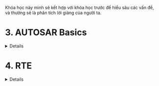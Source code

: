 

Khóa học này mình sẽ kết hợp với khóa học trước để hiểu sâu các vấn đề, và thường sẽ là phân tích lời giảng của người ta.

<h1><summary>3. AUTOSAR Basics</summary></h1>
<details>
<h2><summary>3.1.AUTOSAR Introduction</summary></h2>
<details>
- Nói chung là phần này giới thiệu vớ vẩn thoi, đọc bài của anh Nghĩa là đủ

The classic Autosar platform runs on a microcontroler and is divided into 3 main layers:
- Basuc Software (BSW)
- AUTOSAR Runtime Evironment(RTE)
- Appication Layer

Need for Autosar?
Bởi vì là nếu như ngày trước mà không có Autosar thì phần cứng và phần mềm nó sẽ liên kết chặt chẽ với nhau, thay phần cứng cái thì phần mềm cũm sẽ phải viết lại từ đầu. Nên vì thế người ta cần Autosar để độc lập giữa các lớp Hardware và Software.

So the main motto of Autosar is to cooperate on standards and compete on implementation(cạnh tranh về việc thực hiện). Nói vậy nghĩa là sao? Cooperate on standards tức là các công ty OEM cùng nhau ngồi lại để tạo ra chuẩn Autosar để các nhà cung cấp có thể dễ dàng hợp tác với nhiều công ty chẳng hạn. Còn compete tức là cạnh tranh để thực hiện nó ra sao, tức là 1 số công ty có những con chip mạnh hơn để xử lý cảm biến hoặc 1 số cty ô tô sẽ nhiều tính năng tiện ích như cửa sổ trời các thứ, thì đó chính là do các hãng người ta phát triển.

For the benefit for each department:

- OEM: Same software can be reused for different variants of cars (có thể tái sử dụng cùng 1 phần mềm cho nhiều loại xe khác nhau). And they main ability to compete on innovative functions and the flexibility is also increased (và khả năng cạnh tranh chính của họ về các chức năng sáng tạo và tính linh hoạt cũm được tăng lên). And also the software developemnt cost is also reduced
- Supplier: The efficiency would be improved. New business models are possible. Development partitioning among suppiers.
Nguyễn Hữu Nghĩa say:
Thì các Layer trên cũm được phân hóa về mặt phần mềm để cho các công ty / nhà sản xuất khác nhau có thể dễ dàng tham gia vào quá trình phát triển phần mềm xe. Nên nó sẽ tạo ra 1 số các thuật ngữ cơ bản về các nhà cung cấp phần cứng/phần mềm:
- OEM - Original Eqipment Manufacturer
- Tier 1:
- Tier 2:
Đọc kĩ hơn ở link: https://www.laptrinhdientu.com/2023/01/Autosar01.html
</details>

<h2><summary>3.2.AUTOSAR Layered Architecture</summary></h2>
<details>

- Application layer: So your application code, it sits in this application layer.
- Runtime evirionment is like a virtual function bus, which makes your application independent of the below layer this part is called BSW that basic software.
- BSW: consists of service layer,ECU absraction layers and lowest is your microcontroller and above microcontroller we have MCAL. And this is BSW complete.
    - The MCAL is the lowest software layer of the Basic Software. It contains internal drivers, which are software modules with direct access to microcontroller and internal peripherals.
    - The ECU Abstraction Layer interfaces(tương tác) the drivers of the Microcontroller Abstraction Layer (tức là nó sẽ lấy cái trừu tượng của lớp MCAL). It also contains drivers for external devices. It offers an API for access to periperal and devices regardless of (bất kể) their location (microcontrol internal or external) and their connection to the microcontroller (port pins, type of interface) (có nghĩa là nó không phụ thuộc vào vị trí của internal or external peripheral or connection to microcontroller, kiểu mình không cần quan tâm tới cái địa chỉ mà mình trỏ tới mà chỉ cần thông qua API như DIO_Write chẳng hạn, í nó là vậy).
    - CDD The Complex Drivers, CDD Layers spans(trải dài) from the hardware to RTE(tức là nó sẽ không liên quan gì đến các lớp trong BSW và nó chạy thẳng đến RTE luôn). They provide the possibility to integrate specical purpose functionality, eg. drivers for devices:
        - which are not specified within AUTOSAR.
        - with very high timing constrains
        - for migration purposes etc 
        - might be application, microcontroller, and ECU hardware dependent
    - The Service Layer is the highest layer og the Basic Software which aloso applies for its relevance for the application software: while access I/O signals is covered by ECU Abstraction Layer, the Service Layer offers:
        - Operating system functionality
        - Vehicle network comunication and management services. (Com module)
        - Memory services (NVRAM management)
        - Diagnostic Services (include UDS Comumunication, error memory and fault treatment)
        - ECU state management, mode management.
        - Logical and temporal program flow monitoring(watchdog manager) (Giám sát luồng chương trình logic và thời gian)
    -> So this is like the brains because your OS is there and your complete management of your network communication, all those is this layer. So basically it provides basic services for the appilcation, RTE and basic software modules.

- RTE is a layer providing communication services to application software. It is an interface between your application and your BSW, and it make your application independent with BSW, or you can sau underlying layers. It acts as a virtual function bus. So above the software of your application, it is component. So we the term software components. So each application is written in components called as software components and the Autosar software component can communicate with other components. So within our ECU it can communicate or within our different ECUs also then con communicate and makes the software component independent from the mapping to a specific ECU. (Í muốn nói là SWC sẽ được thiết kế sao cho không phụ thuộc vào việc nó mapping hay chạy trên bất cứ ECU nào là nhờ cái RTE đóa).

- The Basic Software can be subdivided into the following types of services:
    - Input/Output (I/O): Standardized access to sensors , actuators and ECU board peripherals.
    - Memory: Standardized access to interal/external memory (non volatile memory - NVM là bộ nhớ không mất dữ liệu khi tắt nguồn). 
    - Crypto: Standardized(chuẩn hóa) access to cryptographic primitives(mã hóa) including internal/external hardware accelerators (này í muốn nói là ECU có chip hộ trợ mã hóa như phần cứng AES, Crypto module có thể dùng phần đó để chạy nhanh hơn). We need it for security purposes.
    - Communication: Standardized access to vehicle network systems, ECU onboard communication systems and ECU internal SW
    - Off-board Communication: Standardized access to: Vehicle-to-X communication, in vehicle wireless network systems, ECU off-board communication systems
    - System: Provision of standarddizeable (OS, timers, error memory) and ECU specific (ECU state management, watchdog manager) services and library functions 

</details>

<h2><summary>3.3. Configuration Classes and Interfaces in Autosar</summary></h2>
<details>

The first one is pre compile time and this we have proprocessor instructions. Code generation based on this preprocessor instructions is done.

**Pre compile time**

Uses cases:
- Enable/disabling optional functionality (tức là có là thế bật tắt các chức năng không bắt buộc): This allows to exclude(loại trừ) parts of the source code that node needed.
- Optimize of performance and code size.

Restrictions:
- Using #define results in most cases in more efficient code then access to constants or even access to constants via pointers. Generated code avoids code and runtime overhead.
- The module must be avaiable as source code(.c/.h).
- The configuration is static, to change the configuration, the module has to be recompiled (quan trọng nhất thì trong autosar nếu mà làm với pre compile time thì mỗi lần thay đổi cái gì lại phải chạy lại từ đầu nên từ đóa mới sinh ra post-build)

Configuration files (*_Cfg.h, *_Cfg.c)
- *_Cfg.h stores macros and #define
- *_Cfg.c stores e.g constants

-> Tất cả sẽ được cấu hình cố định trong file .h.c, không thay đổi được nếu không rebuild
Example:
```C
#define DIO_CHANNEL_LED     0x01
#define DIO_CHANNEL_BUTTON  0x02
```
-> Nếu muốn thay đổi BUTTON thành kênh khác, phải rebuild code.

**Link time**
- Constant data outside the module, the data can be configured after the module has been compiled.
So once compilation is done, we can change this data. So in previous one (pre compile time) to change anything in the code, we had to recompile everything. But in this case, only the outside data can be modified.
Use cases:
- Configuration of modules that are only avaiable as object code(.o)
- Creation of configuration after compilation but befor linking
- Selection of configuration set after compilation but before linking.

Example implementation: (Example)
- If we have one configuration set, then in runtime we will not have any selection -> this is configurarion set.
- The data relate to it or configuration data will be captured in external constant (.c file), and these external constants are located in a separate file and the module will have direct acces to these external.

-> tức là ở VD này ta sẽ có 2 file, 1 file chứa cái configuration và cái file này trong quá trình runtime nó sẽ không tìm được data, vì ta đã config data cho nó đâu. Và 1 file.c khác (hoặc có thể là nhiều file nhưng trong ví dụ này là 1), thì này là configuration data nó sẽ được nằm trong 1 cái file cụ thể và cái module hay cái configuration set sẽ trỏ tới cái file.c chứa configuration data để lấy dữ liệu để config. Và để 2 file.c liên kết với nhau thì cta phải build ra file.o và các config đã phải sẵn sàng hết trước khi link.
-> Nếu thay đổi config vẫn phải rebuild nhưng không thay đổi toàn bộ như pre compile time mà chỉ rebuild cái configuration data thoi.

**Post build time**

- Loadable constant data outside the module. It is very similar to the previous link time, but this data, it is located in a specific memory segment that allows reloading. Ex: Reflashing in ECU production line (nạp lại ECU trong dây chuyền sản xuất)

- So in this single or multiple configuration sets can be provided (tức là có nhiều configuration sets được chọn trong run-time thay vì chỉ có 1 configuration set như link-time và link-time sẽ dựa vào config sau quá trình build khi mà compile hết xong tạo ra file .o đó, chứ không phải quá trình run-time như post build )

Uses cases:

In the case of link-time, we have this constant data in a file, but here we have it in a specific memory. So even in the runtime, multiple configuration sets can be provided.

- Configuration of data where only the structure is defined but the contents not known during ECU-build-time (tức là nó có cái structure trong bên trong nhưng cái nội dung trong đó thif không xác định vì nó có thể thay đổi trong quá trình run-time)
- Configuration of data that is likely to change change or has to adapted after ECU-build time
- Reusability of ECUs across different car versions (same application, different configuration)
Example: ECU in a low-cost car version may transmit less signals on the bus then the same ECU in a luxury car version.

**What are AUTOSAR Libraries**

Libraries are a collection of functions for related purposes, so these libraries can be called by modules, including software components ..

Thực ra cũm dell hiểu lắm

**AUTOSAR Interface**

![System Diagram](./AUTOSAR_Interface.png)

- Thì AUTOSAR Interface sẽ là kiểu nói về giao tiếp giữa các SWCs hoặc SWC với BSW thông qua việc mình định nghĩa port. Và cái AUTOSAR Interface này chính là nơi mình định nghĩa các port đóa, còn các interface mà các port hay liên kết là khác nó nằm trong AR-PACKAGE (là do Autosar quản lý), không thuộc SWC nào cả.

- Standardized Interface: là 1 cái interface là được định nghĩa từ trước bởi tiêu chuẩn Autosar được coi như là API giữ các lớp BSW và sử dụng ngôn ngữ C. Tức là nó là mấy cái DIO_Write .. tiêu chuẩn đóa, thì mấy cái tiêu chuẩn đóa là do mình viết, nhưng đối với những người viết layer trên như SWC là nó được định nghĩa từ trước ròi. Đóa thì ngoài việc sử dụng giữa các SWC, nó còn sử dụng giữa RTE và OS hoặc RTE và BSW module.

- Standardized AUTOSAR Interface: Thì đây là 1 Interface đặc biệt của Autosar, nó sẽ có các hàm được định nghĩa bởi Autosar standard. Và nó được sử dụng cho việc các SWC truy cập vào các AUTOSAR service( nó nằm ở lớp BSW - Service Layer) như ECU State Manager hay Chuẩn đoán Diognostic Event Manager.

</details>

<h2><summary>3.4. AUTOSAR Methodology</summary></h2>
<details>

![System Diagram](./Autosar_Methodogy.png)

1. System configuration

Nó sẽ gồm 2 file XML và sẽ có quá trình configure system từ file system configuration input.xml config sang system configuration decription.

Thì cái system configuration có mục tiêu là thông nhất giữa các SWCs mà mình mô tả qua autosar tool hay là system inputs(XML) với các hardware trong ECU dựa vào file schema (XSD) của hệ thống Autosar

- System configuration Input thì nó gồm cái gì? Thì theo t được biết nó sẽ chính là các file arxml mà mình thiết lập tức là nó sẽ chứa các thông tin thoi và nó sẽ ràng buộc với file hệ thống(như kiểu nếu khai báo SWC này phải bắt buộc chạy trên ECUx, tương đương cũm rằng buộc về bus ròi vì phần mềm cũm phải thông qua bus thoi), như thông tin các SWC, các giao tiếp communication matrix (mô tả truyền dữ liệu qua CAN, LIN,..), System Description là cái SWC này sẽ có những port nào kiểu kiểu vậy. Thì tức là mới là thông tin thoi, giống kiểu m có 1 đống tài liệu nhưng m đưa cho ai thì chưa biết.

- Đó thì thông quá bước config system là quá trình liên quan tới việc mapping các cái System elements tới các Software elements(tức là mapping những cái signal hay các đường bus trong ECU với lại software của mình í) nó sẽ tạo ra system configuration Description 

- System Configuration Decription nó sẽ nói về có bao nhiêu ECU trên hệ thống và chúng ta kết nối chúng như nào vào các ECUs và 1 cái SWC sẽ dùng những port nào, interfaces nào hay frame truyền sẽ như nào, và các SWC sẽ mapping vào ECUs nào. Thì nói về ECU Extract thì nó thay vì kiểu nhìn toàn bộ hệ thống thì nó sẽ chỉ quan tâm tới 1 ECU cụ thể.

2. Extraction of the ECU specific information

- Tức là thông qua cái quá trình Extract ECU Specific Info nó sẽ tạo ra nhiều file xml ECU Extract of System Configuration, và cái file này nó chứa các thông tin tương tự cái system configuration decription nhưng mà nó sẽ chỉ chứa thông tin của 1 ECU duy nhất.

3. ECU Configuration

Tức là quá trình này nó sẽ có 1 cái config ECU và tạo ra file ECU Configuration.

Nó sẽ kết nối ECU tương ứng với BSW tương ứng tới tầng RTE (tức là như nào thì ECU này có thể làm việc với ECU khác mà, nên là bước này giống kiểu ECU nào cần BSW của cái nào sẽ gửi thông tin chứ chưa kết nối), nhằm tạo kết nối giữa SWC và BSW. Và để kết nối với BSW thì sẽ có 1 file Basic Software Module Description.

4. Generation of module configuration

![System Diagram](./ExtractBSW.png)

Thực ra đây là 1 cái khá mới so với khóa kia nhưng mà t nghĩ nó cũm như trong C thoi, thì nó sẽ tạo ra các file BSW.c, BSW.h tương ứng và cái ECU nào cần thì chỉ cần link cái object đó vào để dùng và tạo ra file thực thi là ECU Executable.


5. AUTOSAR Methodlogy Summary

![System Diagram](./Overview_Autosar_Method.png)


Cái ảnh này nó overview toàn bộ luôn
</details>

<h2><summary>3.5. Conformance Classic (lớp tuân thủ)</summary></h2>
<details>

Tức là cái phân loại ở đây muốn phân loại về kiểu chức năng ấy, có 1 số module như sensor temp chẳng hạn nó chẳng cần phải lưu vào NVM, hay check diagnostic, mà thông thường nó sẽ trực tiếp ghi giá trị vào SWC chẳng hạn.
Nói thêm nữa tại sao lại có cái này, cảm giác nó bị phá cái Autosar như cái ICC1 đúng không? Nhưng mà kiểu mấy cái ECU đơn giản như đọc mỗi cảm biến thoi mà làm theo quy chuẩn nó sẽ lằng nhằng hơn, thì ngta mới chia ra các loại cho mn dễ hiểu. Kiểu nói với thằng kia đây là ICC1 đấy, không có RTE đâu, code thẳng đi, kiểu vậy.


- ICC1: Thì nôm na ban đầu là RTE và BSW sẽ là 1, tức là SWC sẽ làm việc trực tiếp xuống dưới luôn, đương nhiên là không đúng quy chuẩn với Autosar rồi, nhưng nó phù hợp với các ECU chi phí thấp như sensor thoi. Thì cái như nào là ICC1 thì nó sẽ không có Diagnostic, NVRam, Routing hoặc có thì có LIN, CAN đơn giản. Thì nó sẽ gộp build chung với RTE, vì chẳng cần tách ra để reuse.


dmm cái này xem lại sau(YT có giair thích)

</details>

<h2><summary>3.6. Autosar Use Case</summary></h2>
<details>

</details>
<h2><summary>3.7. Migration Stategies</summary></h2>
<details>

Này nó liên kết phần 3.5 (xem thử trên YT)
</details>
</details>

<h1><summary>4. RTE</summary></h1>
<details>

<h2><summary>4.1.RTE Entities - SWC, Composition, Ports</summary></h2>
<details>

Thì bài này nói về các loại SWC thì có 3 loại chính là Atomic, Parameter, Composition SWC:
- Nói về Parameter SWC là kiểu cung cấp các value chuẩn mà mình đã thiết lập từ đầu cho các SWC khác, và Paramater SWC sẽ không có khả năng thực hiện như viết hàm các thứ
- Nói về Composition SWC: thì nó sẽ chứa các SWC khác là các Atomic SWC đóa, thì việc nhóm này để gọi là cho nó trừu tượng, VD: Điều khiển quạt tản nhiệt chẳng hạn, cần tới 2 SWC (1 SensorActuator SWC để đọc dữ liệu từ sensor và 1 ECU Abstraction cho I/O của ECU -> gộp vào dễ quản lý).
- Nói về Atomic SWC thì nó sẽ là SWC thấp nhất và làm việc với RTE or layer dưới (nó sẽ chia thành 7 loại):
    - Application SWC: thì đây là 1 cái SWC bình thường thoi, làm những công việc ứng dụng.
    - SensorActuator SWC: Đây là SWC dùng để xử lý sensor và actuators.
    - Service Proxy SWC: Service ở đây giống như là server là người cung cấp hàm cho các client khác. Nhưng mà đối với Service Proxy nó sẽ không chưa service thật, nó giống như là người đứng ở ngã 3 và chỉ 2 hướng còn lại tới service thật. Nghĩa là sẽ có thể có nhiều ECU truy cập vào service proxy.
    - Service SWC: Còn đối với Service SWC này thì nó chính là Service thật, nó sẽ ở yên đợi client xin, hoặc service proxy sẽ lấy nó.
    - ECU Abstraction SWC: Thì nó sẽ làm việc trực tiếp với BSW modules, làm việc trực tiếp với I/O mà không thông qua RTE. Có mỗi cái SWC này làm được việc đóa thoi.
    - Complex Device Driver SWC: Thì làm việc với CDD thoii.
    - Nvblock SWC: SWC này để làm việc với bộ nhớ

Bài này còn nói qua về Port: sẽ có Provider Port và Receive Port (PPort và RPort) đơn giản đây là phương tiện giao tiếp giữa các SWC hay SWC với BSW ỵoi.
</details>

<h2><summary>4.2.Connector</summary></h2>
<details>

![System Diagram](./Connector.png)

Thì cái định nghĩa conector này là nó được dùng khi mình dùng Composition SWC thoi thì sẽ có 2 loại connector
- Đầu tiên là Assembly Connector: Thì nó là kiểu connector giữa các SWC bên trong cùng 1 composition SWC. Và giữa 2 Composition cũm có thể dùng Assembly Connector có thể xem ảnh để hiểu cho rõ
- Còn Delegation Connector nó sẽ xuất hiện khi ta muốn giao tiếp giữa các SWC ở Composition khác nhau. Thì để giao tiếp được với nhau thì phải thông qua Composition. Và chúng ta kết nối SWC mà cta muốn giao tiếp tới Composition hiện tại bằng Delegation Connector (xem ảnh).
</details>

<h2><summary>4.3.Internal Beaviour-Runnables</summary></h2>
<details>

Thì cái này t thấy trong file arxml rồi
Thì cái này nói về cách hoạt động bên trong SWC cụ thể sẽ là 7 cái SWC trong Atomic SWC.

Trong cái này nó sẽ có Runable Entity, RTE event, Exclusive Areas

**Runnable Entity**

- Đầu tiên với Runable thì nó được coi như là 1 function thực hiện các chức năng, thì trong Runable có thể có nhiều Runable với các chức năng khác nhau hoặc được gọi ra 1 cách khác nhau như event (sẽ nói ở bên dưới), thì các runnable này được đặt tên hoặc đặt ở đâu hay sẽ được gắn cho event nào sẽ được config bởi AUTOSAR file arxml. Thì trong Autosar, mọi thứ đều được configuration based, vì vậy mọi thứ đều kiểu static. Thì theo đúng quy trình là các runnable phải được configure, các port cũm được configure, xong rồi sẽ được generated, và sẽ tạo ra các runnable file C và ta sẽ viết data vào trong đấy. Và trong quá trình run-time, mình dell thay đổi gì được vào autosar. Thì sẽ có 3 loại Runable:
    - Init Runnable: Là các runnable được định nghĩa là khi khởi tạo 1 cái ECU, nó sẽ được gọi đến để khởi tạo biến cấu trúc nội bộ .. và được gọi đúng 1 lần khi khởi động ECU, nên nhớ runnable là 1 cái hàm và cái init ở đây nó sẽ giống như là GPIO_Init đấy :)) thì mình vẫn phải viết ra. (InitEvent)
    - Periodic Runnable: Tức là cứ tới 1 thời điểm nào đó sẽ gọi Runnable đó 1 lần (Timing Event)
    - Server Runnable: thì runnable này chỉ chạy khi có kiểu service Client/Server thông qua port interface. (OperationInvokedEvent)


**RTE Events**

Thì các cái configured của runnable sẽ được kích hoạt bởi RTE events có 6 loại:

- Timing Event: thì đây là các sự kiện kiểu định sẵn thời gian, kiểu trong khoảng thời gian bao nhiêu chạy đến runnable đấy hoặc runnable đấy chạy được bao lâu.
- Operation Invoked Event: thì tức là 1 cái sự kiện của client và server, 1 cái client sẽ gọi cái server liên quan, thì nó sẽ sinh ra event ở server service.
- Mode Switch Event: tưc là trước khi mình thay đổi 1 cái mode gì đấy ở ECU, thì nó sẽ thực hiện 1 cái runnable nào đó trước khi switch. Giống như kiểu mình muốn switch shotdown mode của ECU, thì nó sẽ chạy tới 1 runnable lưu data hiện tại chẳng hạn rồi mới chuyển đổi.
- Data received event: tức là nó sẽ kích hoạt 1 cái runnable khi mà cái data, mà từ PPort gửi về done, thì nó sẽ kích hoạt runnable liên quan đến cái PPort và kích hoạt RPort thông qua runnble đó lấy cái data đấy.
- Data received Error Event: thì như cái tên :)) data nhận bị lỗi thì sinh ra Runnable.
- Data send completed Event: như cái tên tiếp thì khi gửi data hoàn thành tạo 1 cái runnable thông báo.

</details>

<h2><summary>4.4.RTE Overview</summary></h2>
<details>

Nói chung là nó giới thiệu về RTE thoi.

</details>

<h2><summary>4.5.RTE Overview</summary></h2>
<details>


</details>